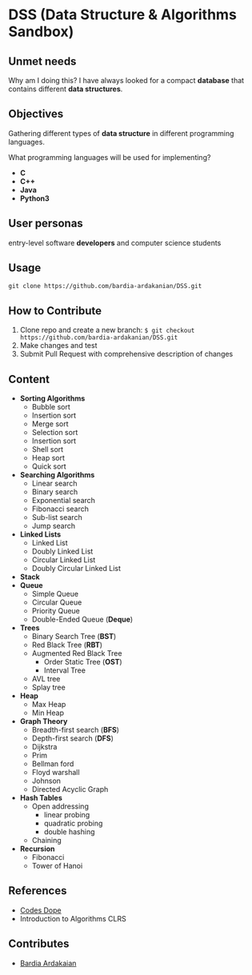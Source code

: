 # DSS (Data Structure & Algorithms Sandbox)

## Unmet needs
Why am I doing this? I have always looked for a compact **database** that contains different **data structures**.

## Objectives
Gathering different types of **data structure** in different programming languages.

What programming languages will be used for implementing?
* **C**
* **C++**
* **Java**
* **Python3**

## User personas
entry-level software **developers** and computer science students

## Usage
```git clone https://github.com/bardia-ardakanian/DSS.git```

## How to Contribute
1. Clone repo and create a new branch: ```$ git checkout https://github.com/bardia-ardakanian/DSS.git```
2. Make changes and test
3. Submit Pull Request with comprehensive description of changes

## Content
* **Sorting Algorithms**
    * Bubble sort
    * Insertion sort
    * Merge sort
    * Selection sort
    * Insertion sort
    * Shell sort
    * Heap sort
    * Quick sort
* **Searching Algorithms**
    * Linear search
    * Binary search
    * Exponential search
    * Fibonacci search
    * Sub-list search
    * Jump search
* **Linked Lists**
    * Linked List
    * Doubly Linked List
    * Circular Linked List
    * Doubly Circular Linked List
* **Stack**
* **Queue**
    * Simple Queue
    * Circular Queue
    * Priority Queue
    * Double-Ended Queue (**Deque**)
* **Trees**
    * Binary Search Tree (**BST**)
    * Red Black Tree (**RBT**)
    * Augmented Red Black Tree
        * Order Static Tree (**OST**)
        * Interval Tree
    * AVL tree
    * Splay tree
* **Heap**
    * Max Heap
    * Min Heap
* **Graph Theory**
    * Breadth-first search (**BFS**)
    * Depth-first search (**DFS**)
    * Dijkstra
    * Prim
    * Bellman ford
    * Floyd warshall
    * Johnson
    * Directed Acyclic Graph
* **Hash Tables**
    * Open addressing
        * linear probing
        * quadratic probing
        * double hashing
    * Chaining
* **Recursion**
    * Fibonacci
    * Tower of Hanoi

## References
* [Codes Dope](https://www.codesdope.com/)
* Introduction to Algorithms CLRS

## Contributes
* [Bardia Ardakaian](https://github.com/bardia-ardakanian)